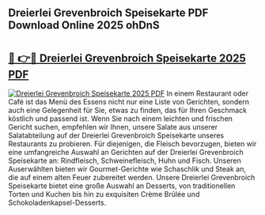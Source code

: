 ## Dreierlei Grevenbroich Speisekarte PDF Download Online 2025 ohDnS

# <h2><a href="http://gc5gdja.nevu.top/?p=Dreierlei+Grevenbroich+Speisekarte">🔗 👉🔴 Dreierlei Grevenbroich Speisekarte 2025 PDF</a></h2>

[![Dreierlei Grevenbroich Speisekarte 2025 PDF](https://i.imgur.com/dBaPXMq.png)](http://gc5gdja.nevu.top/?p=Dreierlei+Grevenbroich+Speisekarte)
In einem Restaurant oder Café ist das Menü des Essens nicht nur eine Liste von Gerichten, sondern auch eine Gelegenheit für Sie, etwas zu finden, das für Ihren Geschmack köstlich und passend ist. Wenn Sie nach einem leichten und frischen Gericht suchen, empfehlen wir Ihnen, unsere Salate aus unserer Salatabteilung auf der Dreierlei Grevenbroich Speisekarte unseres Restaurants zu probieren. Für diejenigen, die Fleisch bevorzugen, bieten wir eine umfangreiche Auswahl an Gerichten auf der Dreierlei Grevenbroich Speisekarte an: Rindfleisch, Schweinefleisch, Huhn und Fisch. Unseren Auserwählten bieten wir Gourmet-Gerichte wie Schaschlik und Steak an, die auf einem alten Feuer zubereitet werden. Unsere Dreierlei Grevenbroich Speisekarte bietet eine große Auswahl an Desserts, von traditionellen Torten und Kuchen bis hin zu exquisiten Crème Brûlée und Schokoladenkapsel-Desserts.

